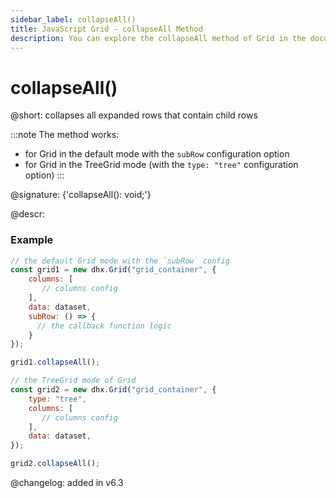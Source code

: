```yaml
---
sidebar_label: collapseAll()
title: JavaScript Grid - collapseAll Method 
description: You can explore the collapseAll method of Grid in the documentation of the DHTMLX JavaScript UI library. Browse developer guides and API reference, try out code examples and live demos, and download a free 30-day evaluation version of DHTMLX Suite.
---
```


# collapseAll()

@short: collapses all expanded rows that contain child rows

:::note
The method works:
- for Grid in the default mode with the `subRow` configuration option
- for Grid in the TreeGrid mode (with the `type: "tree"` configuration option)
:::

@signature: {'collapseAll(): void;'}

@descr:

### Example

~~~jsx {7-9,12}
// the default Grid mode with the `subRow` config
const grid1 = new dhx.Grid("grid_container", {
    columns: [
       // columns config
    ],
    data: dataset,
    subRow: () => { 
      // the callback function logic 
    }
});

grid1.collapseAll();
~~~

~~~jsx {3,10}
// the TreeGrid mode of Grid
const grid2 = new dhx.Grid("grid_container", {
    type: "tree",
    columns: [
       // columns config
    ],
    data: dataset,
});

grid2.collapseAll();
~~~


@changelog: added in v6.3